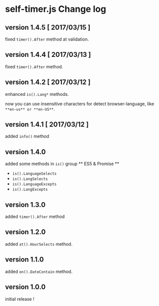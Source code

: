 # self-timer.js Change log

## version 1.4.5 [ 2017/03/15 ]
fixed `timer().After` method at validation.

## version 1.4.4 [ 2017/03/13 ]
fixed `timer().After` method.

## version 1.4.2 [ 2017/03/12 ]
enhanced `is().Lang*` methods.

now you can use insensitive characters for detect browser-language, like `**en-us** or **en-US**`.

## version 1.4.1 [ 2017/03/12 ]
added `info()` method

## version 1.4.0
added some methods in `is()` group
** ES5 & Promise **
 - `is().LanguageSelects`
 - `is().LangSelects`
 - `is().LanguageExcepts`
 - `is().LangExcepts`

## version 1.3.0
added `timer().After` method

## version 1.2.0
added `at().HourSelects` method.

## version 1.1.0

added `on().DateContain` method.

## version 1.0.0

initial release !
